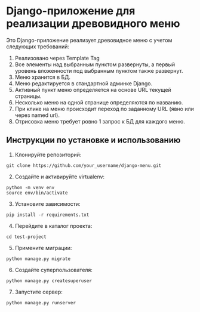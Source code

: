 # Django-приложение для реализации древовидного меню

Это Django-приложение реализует древовидное меню с учетом следующих требований:

1. Реализовано через Template Tag
2. Все элементы над выбранным пунктом развернуты, а первый уровень вложенности под выбранным пунктом также развернут.
3. Меню хранится в БД.
4. Меню редактируется в стандартной админке Django.
5. Активный пункт меню определяется на основе URL текущей страницы.
6. Несколько меню на одной странице определяются по названию.
7. При клике на меню происходит переход по заданному URL (явно или через named url).
8. Отрисовка меню требует ровно 1 запрос к БД для каждого меню.

## Инструкции по установке и использованию

1. Клонируйте репозиторий:

```
git clone https://github.com/your_username/django-menu.git
```

2. Создайте и активируйте virtualenv:

```
python -m venv env
source env/bin/activate
```

3. Установите зависимости:

```
pip install -r requirements.txt 
```

4. Перейдите в каталог проекта:

```
cd test-project
```

5. Примените миграции:

```
python manage.py migrate
```

6. Создайте суперпользователя:

```
python manage.py createsuperuser
```

7. Запустите сервер:

```
python manage.py runserver
```
